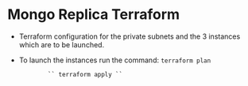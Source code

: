 # Mongo Replica Terraform

- Terraform configuration for the private subnets and the 3 instances which are to be launched.

- To launch the instances run the command:
              `` terraform plan ``

              `` terraform apply ``
